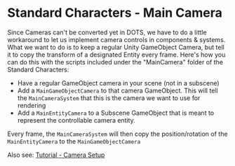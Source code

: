 
# Standard Characters - Main Camera

Since Cameras can't be converted yet in DOTS, we have to do a little workaround to let us implement camera controls in components & systems. What we want to do is to keep a regular Unity GameObject Camera, but tell it to copy the transform of a designated Entity every frame. Here's how you can do this with the scripts included under the "MainCamera" folder of the Standard Characters:
* Have a regular GameObject camera in your scene (not in a subscene)
* Add a `MainGameObjectCamera` to that camera GameObject. This will tell the `MainCameraSystem` that this is the camera we want to use for rendering
* Add a `MainEntityCamera` to a Subscene GameObject that is meant to represent the controllable camera entity.

Every frame, the `MainCameraSystem` will then copy the position/rotation of the `MainEntityCamera` to the `MainGameObjectCamera`

Also see: [Tutorial - Camera Setup](../Tutorial/tutorial-camera.md) 
